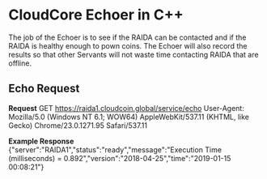 # CloudCore Echoer in C++

The job of the Echoer is to see if the RAIDA can be contacted and if the RAIDA is healthy enough to pown coins. The Echoer will also record the results so that other Servants will not waste time contacting RAIDA that are offline.

## Echo Request

**Request**
GET https://raida1.cloudcoin.global/service/echo
User-Agent: Mozilla/5.0 (Windows NT 6.1; WOW64) AppleWebKit/537.11 (KHTML, like Gecko) Chrome/23.0.1271.95 Safari/537.11

**Example Response**
{"server":"RAIDA1","status":"ready","message":"Execution Time (milliseconds) = 0.892","version":"2018-04-25","time":"2019-01-15 00:08:21"}